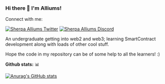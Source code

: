 ### Hi there 👋 I'm Alliums!

Connect with me:

[![Sherpa Alliums Twitter](https://img.shields.io/badge/Twitter-1DA1F2?style=for-the-badge&logo=twitter&logoColor=white)](https://twitter.com/alliums42)
[![Sherpa Alliums Discord](https://img.shields.io/badge/Discord-7289DA?style=for-the-badge&logo=discord&logoColor=white)](https://discordapp.com/users/alliums#4976)

An undergraduate getting into web2 and web3; learning SmartContract development along with loads of other cool stuff.

Hope the code in my repository can be of some help to all the learners! :)

**Github stats:** 📊

[![Anurag's GitHub stats](https://github-readme-stats.vercel.app/api?username=alliums-p)](https://github.com/anuraghazra/github-readme-stats)

<!--
**alliums-p/alliums-p** is a ✨ _special_ ✨ repository because its `README.md` (this file) appears on your GitHub profile.

Here are some ideas to get you started:

- 🔭 I’m currently working on ...
- 🌱 I’m currently learning ...
- 👯 I’m looking to collaborate on ...
- 🤔 I’m looking for help with ...
- 💬 Ask me about ...
- 📫 How to reach me: ...
- 😄 Pronouns: ...
- ⚡ Fun fact: ...
-->
